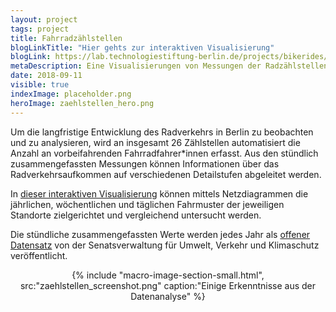 ```yaml
---
layout: project
tags: project
title: Fahrradzählstellen
blogLinkTitle: "Hier gehts zur interaktiven Visualisierung"
blogLink: https://lab.technologiestiftung-berlin.de/projects/bikerides/de/
metaDescription: Eine Visualisierungen von Messungen der Radzählstellen in Berlin.
date: 2018-09-11
visible: true
indexImage: placeholder.png
heroImage: zaehlstellen_hero.png
---
```


Um die langfristige Entwicklung des Radverkehrs in Berlin zu beobachten und zu analysieren, wird an insgesamt 26 Zählstellen automatisiert die Anzahl an vorbeifahrenden Fahrradfahrer\*innen erfasst. Aus den stündlich zusammengefassten Messungen können Informationen über das Radverkehrsaufkommen auf verschiedenen Detailstufen abgeleitet werden.

In [dieser interaktiven Visualisierung](https://lab.technologiestiftung-berlin.de/projects/bikerides/de/) können mittels Netzdiagrammen die jährlichen, wöchentlichen und täglichen Fahrmuster der jeweiligen Standorte zielgerichtet und vergleichend untersucht werden.

Die stündliche zusammengefassten Werte werden jedes Jahr als [offener Datensatz](https://www.berlin.de/senuvk/verkehr/lenkung/vlb/de/radzaehlungen.shtml) von der Senatsverwaltung für Umwelt, Verkehr und Klimaschutz veröffentlicht.

<center>{% include "macro-image-section-small.html", src:"zaehlstellen_screenshot.png" caption:"Einige Erkenntnisse aus der Datenanalyse" %}</center>
